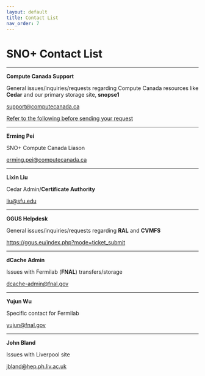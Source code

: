 ```yaml
---
layout: default
title: Contact List
nav_order: 7
---
```


# SNO+ Contact List

---

**Compute Canada Support**

General issues/inquiries/requests regarding Compute Canada resources like **Cedar** and our primary storage site, **snopse1**

support@computecanada.ca

[Refer to the following before sending your request](https://docs.computecanada.ca/wiki/Technical_support)

---

**Erming Pei**

SNO+ Compute Canada Liason

erming.pei@computecanada.ca

---

**Lixin Liu**

Cedar Admin/**Certificate Authority**

liu@sfu.edu

---

**GGUS Helpdesk**

General issues/inquiries/requests regarding **RAL** and **CVMFS**

https://ggus.eu/index.php?mode=ticket_submit

---

**dCache Admin**

Issues with Fermilab (**FNAL**) transfers/storage

dcache-admin@fnal.gov

---

**Yujun Wu**

Specific contact for Fermilab

yujun@fnal.gov

---

**John Bland**

Issues with Liverpool site

jbland@hep.ph.liv.ac.uk

